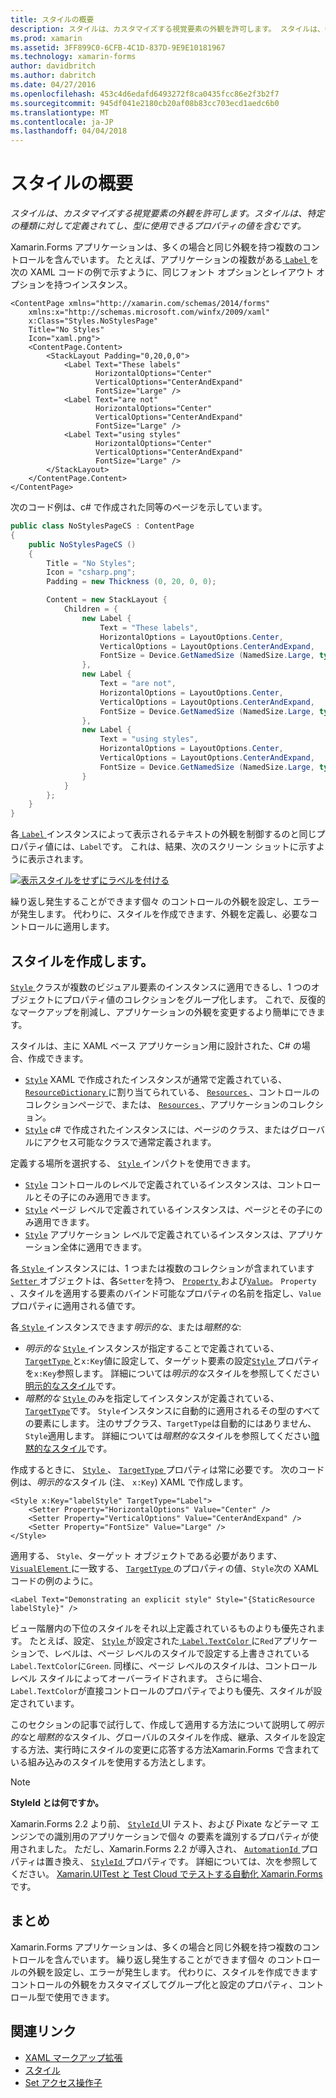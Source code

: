 ```yaml
---
title: スタイルの概要
description: スタイルは、カスタマイズする視覚要素の外観を許可します。 スタイルは、特定の種類に対して定義されてし、型に使用できるプロパティの値を含むです。
ms.prod: xamarin
ms.assetid: 3FF899C0-6CFB-4C1D-837D-9E9E10181967
ms.technology: xamarin-forms
author: davidbritch
ms.author: dabritch
ms.date: 04/27/2016
ms.openlocfilehash: 453c4d6edafd6493272f8ca0435fcc86e2f3b2f7
ms.sourcegitcommit: 945df041e2180cb20af08b83cc703ecd1aedc6b0
ms.translationtype: MT
ms.contentlocale: ja-JP
ms.lasthandoff: 04/04/2018
---
```

# <a name="introduction-to-styles"></a>スタイルの概要

_スタイルは、カスタマイズする視覚要素の外観を許可します。スタイルは、特定の種類に対して定義されてし、型に使用できるプロパティの値を含むです。_

Xamarin.Forms アプリケーションは、多くの場合と同じ外観を持つ複数のコントロールを含んでいます。 たとえば、アプリケーションの複数がある[ `Label` ](https://developer.xamarin.com/api/type/Xamarin.Forms.Label/)を次の XAML コードの例で示すように、同じフォント オプションとレイアウト オプションを持つインスタンス。

```xaml
<ContentPage xmlns="http://xamarin.com/schemas/2014/forms"
    xmlns:x="http://schemas.microsoft.com/winfx/2009/xaml"
    x:Class="Styles.NoStylesPage"
    Title="No Styles"
    Icon="xaml.png">
    <ContentPage.Content>
        <StackLayout Padding="0,20,0,0">
            <Label Text="These labels"
                   HorizontalOptions="Center"
                   VerticalOptions="CenterAndExpand"
                   FontSize="Large" />
            <Label Text="are not"
                   HorizontalOptions="Center"
                   VerticalOptions="CenterAndExpand"
                   FontSize="Large" />
            <Label Text="using styles"
                   HorizontalOptions="Center"
                   VerticalOptions="CenterAndExpand"
                   FontSize="Large" />
        </StackLayout>
    </ContentPage.Content>
</ContentPage>
```

次のコード例は、c# で作成された同等のページを示しています。

```csharp
public class NoStylesPageCS : ContentPage
{
    public NoStylesPageCS ()
    {
        Title = "No Styles";
        Icon = "csharp.png";
        Padding = new Thickness (0, 20, 0, 0);

        Content = new StackLayout {
            Children = {
                new Label {
                    Text = "These labels",
                    HorizontalOptions = LayoutOptions.Center,
                    VerticalOptions = LayoutOptions.CenterAndExpand,
                    FontSize = Device.GetNamedSize (NamedSize.Large, typeof(Label))
                },
                new Label {
                    Text = "are not",
                    HorizontalOptions = LayoutOptions.Center,
                    VerticalOptions = LayoutOptions.CenterAndExpand,
                    FontSize = Device.GetNamedSize (NamedSize.Large, typeof(Label))
                },
                new Label {
                    Text = "using styles",
                    HorizontalOptions = LayoutOptions.Center,
                    VerticalOptions = LayoutOptions.CenterAndExpand,
                    FontSize = Device.GetNamedSize (NamedSize.Large, typeof(Label))
                }
            }
        };
    }
}
```

各[ `Label` ](https://developer.xamarin.com/api/type/Xamarin.Forms.Label/)インスタンスによって表示されるテキストの外観を制御するのと同じプロパティ値には、`Label`です。 これは、結果、次のスクリーン ショットに示すように表示されます。

[![](introduction-images/no-styles.png "表示スタイルをせずにラベルを付ける")](introduction-images/no-styles-large.png#lightbox "スタイルせず外観にラベルを付ける")

繰り返し発生することができます個々 のコントロールの外観を設定し、エラーが発生します。 代わりに、スタイルを作成できます、外観を定義し、必要なコントロールに適用します。

## <a name="creating-a-style"></a>スタイルを作成します。

[ `Style` ](https://developer.xamarin.com/api/type/Xamarin.Forms.Style/)クラスが複数のビジュアル要素のインスタンスに適用できるし、1 つのオブジェクトにプロパティ値のコレクションをグループ化します。 これで、反復的なマークアップを削減し、アプリケーションの外観を変更するより簡単にできます。

スタイルは、主に XAML ベース アプリケーション用に設計された、C# の場合、作成できます。

- [`Style`](https://developer.xamarin.com/api/type/Xamarin.Forms.Style/) XAML で作成されたインスタンスが通常で定義されている、 [ `ResourceDictionary` ](https://developer.xamarin.com/api/type/Xamarin.Forms.ResourceDictionary/)に割り当てられている、 [ `Resources` ](https://developer.xamarin.com/api/property/Xamarin.Forms.VisualElement.Resources/) 、コントロールのコレクションページで、または、 [ `Resources` ](https://developer.xamarin.com/api/property/Xamarin.Forms.Application.Resources/) 、アプリケーションのコレクション。
- [`Style`](https://developer.xamarin.com/api/type/Xamarin.Forms.Style/) c# で作成されたインスタンスには、ページのクラス、またはグローバルにアクセス可能なクラスで通常定義されます。

定義する場所を選択する、 [ `Style` ](https://developer.xamarin.com/api/type/Xamarin.Forms.Style/)インパクトを使用できます。

- [`Style`](https://developer.xamarin.com/api/type/Xamarin.Forms.Style/) コントロールのレベルで定義されているインスタンスは、コントロールとその子にのみ適用できます。
- [`Style`](https://developer.xamarin.com/api/type/Xamarin.Forms.Style/) ページ レベルで定義されているインスタンスは、ページとその子にのみ適用できます。
- [`Style`](https://developer.xamarin.com/api/type/Xamarin.Forms.Style/) アプリケーション レベルで定義されているインスタンスは、アプリケーション全体に適用できます。

各[ `Style` ](https://developer.xamarin.com/api/type/Xamarin.Forms.Style/)インスタンスには、1 つまたは複数のコレクションが含まれています[ `Setter` ](https://developer.xamarin.com/api/type/Xamarin.Forms.Setter/)オブジェクトは、各`Setter`を持つ、 [ `Property` ](https://developer.xamarin.com/api/property/Xamarin.Forms.Setter.Property/)および[`Value`](https://developer.xamarin.com/api/property/Xamarin.Forms.Setter.Value/)。 `Property` 、スタイルを適用する要素のバインド可能なプロパティの名前を指定し、`Value`プロパティに適用される値です。

各[ `Style` ](https://developer.xamarin.com/api/type/Xamarin.Forms.Style/)インスタンスできます*明示的な*、または*暗黙的な*:

- *明示的な* [ `Style` ](https://developer.xamarin.com/api/type/Xamarin.Forms.Style/)インスタンスが指定することで定義されている、 [ `TargetType` ](https://developer.xamarin.com/api/property/Xamarin.Forms.Style.TargetType/)と`x:Key`値に設定して、ターゲット要素の設定[`Style` ](https://developer.xamarin.com/api/property/Xamarin.Forms.VisualElement.Style/)プロパティを`x:Key`参照します。 詳細については*明示的な*スタイルを参照してください[明示的なスタイル](~/xamarin-forms/user-interface/styles/explicit.md)です。
- *暗黙的な* [ `Style` ](https://developer.xamarin.com/api/type/Xamarin.Forms.Style/)のみを指定してインスタンスが定義されている、 [ `TargetType`](https://developer.xamarin.com/api/property/Xamarin.Forms.Style.TargetType/)です。 `Style`インスタンスに自動的に適用されるその型のすべての要素にします。 注のサブクラス、`TargetType`は自動的にはありません、`Style`適用します。 詳細については*暗黙的な*スタイルを参照してください[暗黙的なスタイル](~/xamarin-forms/user-interface/styles/implicit.md)です。

作成するときに、 [ `Style` ](https://developer.xamarin.com/api/type/Xamarin.Forms.Style/)、 [ `TargetType` ](https://developer.xamarin.com/api/property/Xamarin.Forms.Style.TargetType/)プロパティは常に必要です。 次のコード例は、*明示的な*スタイル (注、 `x:Key`) XAML で作成します。

```xaml
<Style x:Key="labelStyle" TargetType="Label">
    <Setter Property="HorizontalOptions" Value="Center" />
    <Setter Property="VerticalOptions" Value="CenterAndExpand" />
    <Setter Property="FontSize" Value="Large" />
</Style>
```

適用する、 `Style`、ターゲット オブジェクトである必要があります、 [ `VisualElement` ](https://developer.xamarin.com/api/type/Xamarin.Forms.VisualElement/)に一致する、 [ `TargetType` ](https://developer.xamarin.com/api/property/Xamarin.Forms.Style.TargetType/)のプロパティの値、`Style`次の XAML コードの例のように。

```xaml
<Label Text="Demonstrating an explicit style" Style="{StaticResource labelStyle}" />
```

ビュー階層内の下位のスタイルをそれ以上定義されているものよりも優先されます。 たとえば、設定、 [ `Style` ](https://developer.xamarin.com/api/type/Xamarin.Forms.Style/)が設定された[ `Label.TextColor` ](https://developer.xamarin.com/api/property/Xamarin.Forms.Label.TextColor/)に`Red`アプリケーションで、レベルは、ページ レベルのスタイルで設定する上書きされている`Label.TextColor`に`Green`. 同様に、ページ レベルのスタイルは、コントロール レベル スタイルによってオーバーライドされます。 さらに場合、`Label.TextColor`が直接コントロールのプロパティでよりも優先、スタイルが設定されています。

このセクションの記事で試行して、作成して適用する方法について説明して*明示的な*と*暗黙的な*スタイル、グローバルのスタイルを作成、継承、スタイルを設定する方法、実行時にスタイルの変更に応答する方法Xamarin.Forms で含まれている組み込みのスタイルを使用する方法とします。

> [!NOTE]
> **StyleId とは何ですか。**
>
> Xamarin.Forms 2.2 より前、 [ `StyleId` ](https://developer.xamarin.com/api/property/Xamarin.Forms.Element.StyleId/) UI テスト、および Pixate などテーマ エンジンでの識別用のアプリケーションで個々 の要素を識別するプロパティが使用されました。 ただし、Xamarin.Forms 2.2 が導入され、 [ `AutomationId` ](https://developer.xamarin.com/api/property/Xamarin.Forms.Element.AutomationId/)プロパティは置き換え、 [ `StyleId` ](https://developer.xamarin.com/api/property/Xamarin.Forms.Element.StyleId/)プロパティです。 詳細については、次を参照してください。 [Xamarin.UITest と Test Cloud でテストする自動化 Xamarin.Forms](~/xamarin-forms/deploy-test/uitest-and-test-cloud.md)です。

## <a name="summary"></a>まとめ

Xamarin.Forms アプリケーションは、多くの場合と同じ外観を持つ複数のコントロールを含んでいます。 繰り返し発生することができます個々 のコントロールの外観を設定し、エラーが発生します。 代わりに、スタイルを作成できますコントロールの外観をカスタマイズしてグループ化と設定のプロパティ、コントロール型で使用できます。


## <a name="related-links"></a>関連リンク

- [XAML マークアップ拡張](~/xamarin-forms/xaml/xaml-basics/xaml-markup-extensions.md)
- [スタイル](https://developer.xamarin.com/api/type/Xamarin.Forms.Style/)
- [Set アクセス操作子](https://developer.xamarin.com/api/type/Xamarin.Forms.Setter/)
